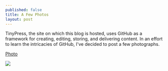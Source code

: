 ```yaml
---
published: false
title: A Few Photos
layout: post
---
```

TinyPress, the site on which this blog is hosted, uses GitHub as a framework for creating, editing, storing, and delivering content.  In an effort to learn the intricacies of GitHub, I've decided to post a few photographs.

<a href="https://goo.gl/photos/N4prPC2F5zGsu3Lp7">Photo</a>

<img src="https://goo.gl/photos/N4prPC2F5zGsu3Lp7">